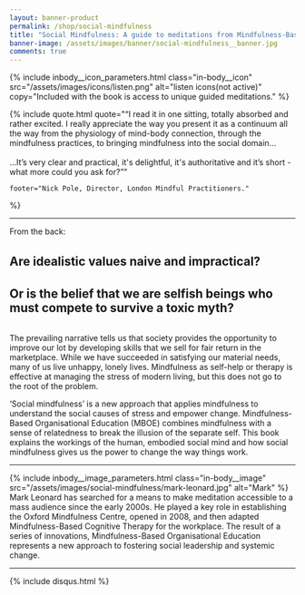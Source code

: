 ```yaml
---
layout: banner-product
permalink: /shop/social-mindfulness
title: "Social Mindfulness: A guide to meditations from Mindfulness-Based Organisational Education"
banner-image: /assets/images/banner/social-mindfulness__banner.jpg
comments: true
---
```


{% include inbody__icon_parameters.html 
	class="in-body__icon"
	src="/assets/images/icons/listen.png"
	alt="listen icons(not active)"
	copy="Included with the book is access to unique guided meditations."
%}

{% include quote.html
	quote="&ldquo;I read it in one sitting, totally absorbed and rather excited. I really appreciate the way you present it as a continuum all the way from the physiology of mind-body connection, through the mindfulness practices, to bringing mindfulness into the social domain...<br><br>
	...It’s very clear and practical, it's delightful, it's authoritative and it’s short - what more could you ask for?&rdquo;"
	
	footer="Nick Pole, Director, London Mindful Practitioners."
%}

---

From the back:

<h2 style = "margin: 32px 0">Are idealistic values naive and impractical?</h2> 

<h2 style = "margin: 32px 0">Or is the belief that we are selfish beings who must compete to survive a toxic myth?</h2> 

The prevailing narrative tells us that society provides the opportunity to improve our lot by developing skills that we sell for fair return in the marketplace. While we have succeeded in satisfying our material needs, many of us live unhappy, lonely lives. Mindfulness as self-help or therapy is effective at managing the stress of modern living, but this does not go to the root of the problem. 

‘Social mindfulness’ is a new approach that applies mindfulness to understand the social causes of stress and empower change. Mindfulness-Based Organisational Education (MBOE) combines mindfulness with a sense of relatedness to break the illusion of the separate self. This book explains the workings of the human, embodied social mind and how social mindfulness gives us the power to change the way things work.

---

{% include inbody__image_parameters.html 
	class="in-body__image"
	src="/assets/images/social-mindfulness/mark-leonard.jpg"
	alt="Mark"
%} Mark Leonard has searched for a means to make meditation accessible to a mass audience since the early 2000s. He played a key role in establishing the Oxford Mindfulness Centre, opened in 2008, and then adapted Mindfulness-Based Cognitive Therapy for the workplace. The result of a series of innovations, Mindfulness-Based Organisational Education represents a new approach to fostering social leadership and systemic change.

---

{% include disqus.html %}